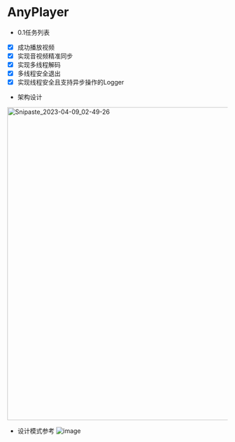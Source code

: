 # AnyPlayer
 * 0.1任务列表
- [x] 成功播放视频
- [x] 实现音视频精准同步
- [x] 实现多线程解码
- [x] 多线程安全退出
- [x] 实现线程安全且支持异步操作的Logger

 * 架构设计
 <img width="717" alt="Snipaste_2023-04-09_02-49-26" src="https://user-images.githubusercontent.com/37052865/230738031-b5d04141-4726-44eb-afd2-321b54849b84.png">

 * 设计模式参考
 ![image](https://user-images.githubusercontent.com/37052865/230738482-0a9312b0-beb0-44d5-802f-fcfbdb5e41a7.png)

